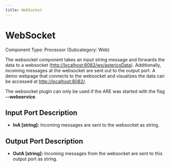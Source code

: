 ```yaml
---
title: WebSocket
---
```


# WebSocket

Component Type: Processor (Subcategory: Web)

The websocket component takes an input string message and forwards the data to a websocket ([http://localhost:8082/ws/astericsData](http://localhost:8082/ws/astericsData)). Additionally, incoming messages at the websocket are sent out to the output port. A demo webpage that connects to the websocket and visualizes the data can be accessed at [http://localhost:8082/](http://localhost:8082/).

The websocket plugin can only be used if the ARE was started with the flag **\--webservice**.

## Input Port Description

- **InA \[string\]:** Incoming messages are sent to the websocket as string.

## Output Port Description

- **OutA \[string\]:** Incoming messages from the websocket are sent to this output port as string.
